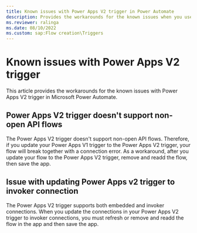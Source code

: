 ```yaml
---
title: Known issues with Power Apps V2 trigger in Power Automate
description: Provides the workarounds for the known issues when you use Power Apps V2 trigger in Microsoft Power Automate.
ms.reviewer: ralinga
ms.date: 08/10/2022
ms.custom: sap:Flow creation\Triggers
---
```

# Known issues with Power Apps V2 trigger

This article provides the workarounds for the known issues with Power Apps V2 trigger in Microsoft Power Automate.

## Power Apps V2 trigger doesn't support non-open API flows

The Power Apps V2 trigger doesn't support non-open API flows. Therefore, if you update your Power Apps V1 trigger to the Power Apps V2 trigger, your flow will break together with a connection error. As a workaround, after you update your flow to the Power Apps V2 trigger, remove and readd the flow, then save the app.

## Issue with updating Power Apps v2 trigger to invoker connection

The Power Apps V2 trigger supports both embedded and invoker connections. When you update the connections in your Power Apps V2 trigger to invoker connections, you must refresh or remove and readd the flow in the app and then save the app.
